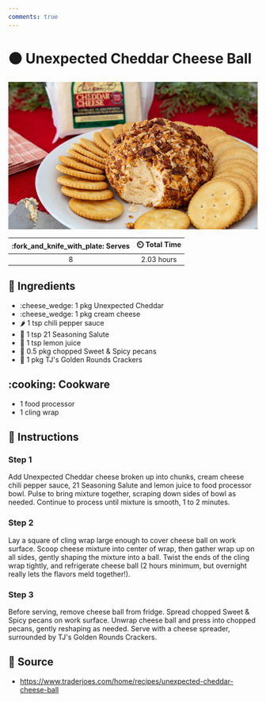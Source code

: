 ```yaml
---
comments: true
---
```

# :orange_circle: Unexpected Cheddar Cheese Ball

![Unexpected Cheddar Cheese Ball](../assets/images/unexpected-cheddar-cheese-ball.png)

| :fork_and_knife_with_plate: Serves | :timer_clock: Total Time |
|:----------------------------------:|:-----------------------: |
| 8 | 2.03 hours |

## :salt: Ingredients

- :cheese_wedge: 1 pkg Unexpected Cheddar
- :cheese_wedge: 1 pkg cream cheese
- :hot_pepper: 1 tsp chili pepper sauce
- :salt: 1 tsp 21 Seasoning Salute
- :lemon: 1 tsp lemon juice
- :chestnut: 0.5 pkg chopped Sweet & Spicy pecans
- :cookie: 1 pkg TJ's Golden Rounds Crackers

## :cooking: Cookware

- 1 food processor
- 1 cling wrap

## :pencil: Instructions

### Step 1

Add Unexpected Cheddar cheese broken up into chunks, cream cheese chili pepper sauce, 21 Seasoning Salute and lemon
juice to food processor bowl. Pulse to bring mixture together, scraping down sides of bowl as needed. Continue to
process until mixture is smooth, 1 to 2 minutes.

### Step 2

Lay a square of cling wrap large enough to cover cheese ball on work surface. Scoop cheese mixture into center of wrap,
then gather wrap up on all sides, gently shaping the mixture into a ball. Twist the ends of the cling wrap tightly,
and refrigerate cheese ball (2 hours minimum, but overnight really lets the flavors meld together!).

### Step 3

Before serving, remove cheese ball from fridge. Spread chopped Sweet & Spicy pecans on work surface. Unwrap cheese ball
and press into chopped pecans, gently reshaping as needed. Serve with a cheese spreader, surrounded by TJ's Golden
Rounds Crackers.

## :link: Source

- <https://www.traderjoes.com/home/recipes/unexpected-cheddar-cheese-ball>
